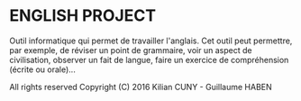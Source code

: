 # ENGLISH PROJECT

Outil informatique qui permet de travailler l'anglais. Cet outil peut permettre, par exemple, de réviser un point de grammaire, voir un aspect de civilisation, observer un fait de langue, faire un exercice de compréhension (écrite ou orale)...

All rights reserved
Copyright (C) 2016 Kilian CUNY - Guillaume HABEN